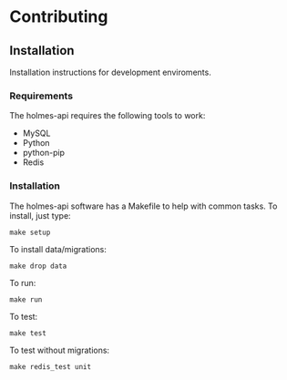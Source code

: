 Contributing
============

Installation
------------

Installation instructions for development enviroments.

### Requirements

The holmes-api requires the following tools to work:

* MySQL
* Python
* python-pip
* Redis

### Installation

The holmes-api software has a Makefile to help with common tasks. To install, just type:

    make setup

To install data/migrations:

    make drop data

To run:

    make run

To test:

    make test

To test without migrations:

    make redis_test unit
